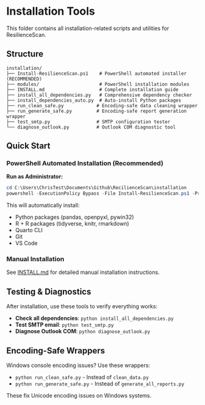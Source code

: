 # Installation Tools

This folder contains all installation-related scripts and utilities for ResilienceScan.

## Structure

```
installation/
├── Install-ResilienceScan.ps1    # PowerShell automated installer (RECOMMENDED)
├── modules/                      # PowerShell installation modules
├── INSTALL.md                    # Complete installation guide
├── install_all_dependencies.py   # Comprehensive dependency checker
├── install_dependencies_auto.py  # Auto-install Python packages
├── run_clean_safe.py            # Encoding-safe data cleaning wrapper
├── run_generate_safe.py         # Encoding-safe report generation wrapper
├── test_smtp.py                 # SMTP configuration tester
└── diagnose_outlook.py          # Outlook COM diagnostic tool
```

## Quick Start

### PowerShell Automated Installation (Recommended)

**Run as Administrator:**

```powershell
cd C:\Users\ChrisTest\Documents\Github\RecilienceScan\installation
powershell -ExecutionPolicy Bypass -File Install-ResilienceScan.ps1 -Profile RecilienceScan
```

This will automatically install:
- Python packages (pandas, openpyxl, pywin32)
- R + R packages (tidyverse, knitr, rmarkdown)
- Quarto CLI
- Git
- VS Code

### Manual Installation

See [INSTALL.md](INSTALL.md) for detailed manual installation instructions.

## Testing & Diagnostics

After installation, use these tools to verify everything works:

- **Check all dependencies**: `python install_all_dependencies.py`
- **Test SMTP email**: `python test_smtp.py`
- **Diagnose Outlook COM**: `python diagnose_outlook.py`

## Encoding-Safe Wrappers

Windows console encoding issues? Use these wrappers:

- `python run_clean_safe.py` - Instead of `clean_data.py`
- `python run_generate_safe.py` - Instead of `generate_all_reports.py`

These fix Unicode encoding issues on Windows systems.

